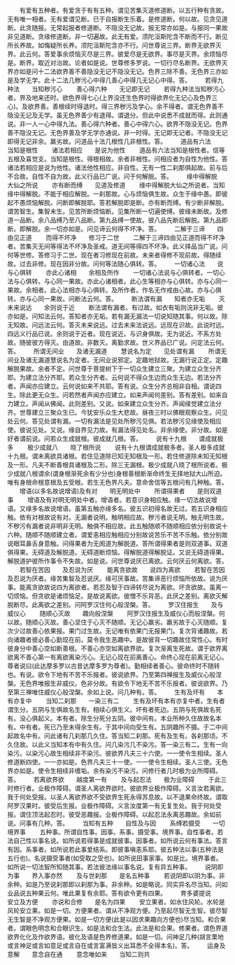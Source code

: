 <!-- { "loadSidebar": true } -->
　　有爱有五种者。有爱贪于有有五种。谓见苦集灭道修道断。以五行种有贪故。无有唯一相者。无有爱谓见断。已于自报断生乐着。是修道断。何以故。见贪见道断。此贪随报。无常起报者修道断。不隐没无记故。报无常亦如是。与报同一果故非见道断。贪缘修道断。非一切遍故。此无有爱。须陀洹斯陀含不断而不行。断见所长养故。如悔疑所长养。须陀洹斯陀含亦不行。问世尊说三界。断界无欲界灭界。此云何。答爱事余烦恼灭尽是三界。彼爱尽是无欲界。事尽是灭界。余烦恼尽是。断界。取近对治故。论者如是说。世尊修多罗说。一切行尽名断界。无欲界灭界亦如是问十二法欲界善不善隐没无记不隐没无记。色界三除不善。无色界三亦如是及学无学。此十二法几秽污心中得几善心中得几无记心中得。答。
　　若得九种法　　当知秽污心
　　善心得六种　　无记即无记
　　若得九种法当知秽污心者。界及地来还时。欲色界得七心(上界没还生色界时得欲界化无记心及色界三心)。及欲界善。善根续时得退时。得三界秽污及学心。余不得者。谓无色界善不隐没无记及无学。虽无色界善少有退得。谓退分。但此中说悉不成就而得。此则通说。非一人一心中得九法。善心得六种者。善心中得六心。欲界不隐没无记。色界善不隐没无记。无色界善及学无学亦通说。非一时得。无记即无记者。不隐没无记即得无记非余。羸劣故。问道品十法几根性几非根性。答。
　　道品有六法　　当知是根性
　　诸法若相应　　是说为他性
　　道品有六法当知是根性者。信等五根及喜觉支。当知是根性。得根相故。余者非根性。问相应者为自性为他性。答诸法若相应是说为他性。诸法他性相应。非自性。无有一性二刹那俱起故。前与后不合故。自性不自为故。此义行品已广说。问于何解脱。答。
　　缘中得解脱　　大仙之所说
　　亦有断而缚　　见道及修道
　　缘中得解脱大仙之所说者。当知缘中得解脱。不能于相应解脱。一刹那故。心与烦恼俱生故。众生于缘中愚。即彼起不愚烦恼解脱。问断即解脱耶。答若解脱即是断。亦有断而缚。有少断非解脱。谓苦智生。集智未生。见苦所断烦恼断。见集所断一切遍使缚。彼缘未断故。及修道一品断。余八品缚乃至八品断。第九品缚一使故。彼八品先断后解脱。第九品即断。即解脱。余一切亦如是。问见谛云何得不坏净。答。
　　二解于三谛　　四由见正道
　　而得不坏净　　修习于二世
　　二解于三谛四由见正道而得不坏净者。苦集灭无间等得法不坏净及圣戒。道无间等得四不坏净。此义择品当广说。问何等世修。答修习于二世。现在者习修现在前故。未来者得修不现前故。得随续故。过去非修。现在因非分故。问何等法随心俱转。答。
　　一切诸心法　　说与心俱转
　　亦此心诸相　　余相及所作
　　一切诸心法说与心俱转者。一切心法与心俱转。与心同一果故。亦此心诸相者。此心生等相亦与心俱转。亦与心同一果故。余相者。此心法相亦与心俱转。及所作者。作名无作戒由心故。亦与心俱转。亦与心同一果故。问断法云何。答。
　　断法谓有漏　　知者亦无垢
　　灭未来说远　　余则说于近
　　断法谓有漏者。有过故。如衣有垢则浣非无垢。彼亦如是。问知法云何。答知者亦无垢。若有漏无漏法一切说知随其事。何以故。除无知故。问远法云何。答灭未来说远。过去未来法说远。远现在识故。此说时远。四远义行品已说。余则说于近者。现在说近。与识身俱故。无为说近。不系方处故。随彼彼方得灭。由道故。非数灭。离勤求故。世义界品已广说。问定法云何。答。
　　所谓无间业　　及诸无漏道
　　慧说名为定　　见处谓有漏
　　所谓无间业及诸无漏道慧说名为定者。无间业说邪定。定趣地狱故。无漏行说正定。定趣解脱果故。余者不定。问世尊于菩提树下于一切众生建立三聚。为建立众生分齐耶。为建立法分齐耶。若众生分齐者。云何说不得众生边而众生无边。若法分齐者。声闻亦应建立。云何说如来不共耶。答有说。众生分齐总相非自相。谓说四生。除此更无众生。问若然者声闻亦应建立。如来声闻何差别。答有差别。如来自力建立。声闻从佛闻。此则差别。又说。如来建立众生分齐。声闻缘觉建立法分齐。世尊建立三聚众生已。今犹安乐众生大悲故。昼夜三时以佛眼观察众生。问见处云何。答见处谓有漏。一切有漏法是见处所秽污见俱。若法秽污见缘使及相应使。彼说见处。又说。缘自界见力故。有漏法得见处名。非余缘使。非分故。如是好者谓前说。问若众生成就根。彼成就几根。答。
　　说有十九根　　谓成就极多
　　极少成就八　　晓了根所说
　　说有十九根谓成就极多者。圣人极多成就十九根。谓未离欲具诸根。若住见道除已知无知根及一形。若住修道除未知无知根及一形。凡夫不断善根具诸根及二形。除三无漏根。极少成就八晓了根所说者。极少成就八根谓余(谓身根渐死余有少分也)身根善根断渐命终生无择地狱大山所迫。唯有身根命根意根及五受根。若生无色界凡夫。意命舍信等五根问有几种触。答。
　　增语(以多名故说增语)及有对　　明无明处中
　　所谓得果者　　是则双道事
　　增语及有对明无明处中者。增语者。若意识身相应触。缘一切法故说增语。又缘多名故说增语。虽第五触亦缘多名。彼五识初得名故无过。若五识身相应触。依有对根故说有对。无漏者说明。触明相应故。秽污者说无明。触无明生故。不秽污有漏者说非明非无明。触俱不相应故。此五触随顺不随顺相应依分别故说十六种。随顺不随顺建立者。谓爱恚相应触相应分别故说苦乐不苦不乐触。依分别故说眼耳鼻舌身意触。问得果者为无阂道为解脱道。答所谓得果者是则双道事。双道俱得果。无碍道及解脱道。无碍道断烦恼。得解脱道得解脱证。又说无碍道得果。解脱道护彼所作事令不失故。如是说。问世尊说厌已离欲。云何厌云何离欲。答。
　　若智在苦因　　及忍说为厌
　　能离贪欲故　　说四为离欲
　　若智在苦因及忍说为厌者。缘苦集智及忍说厌。缘可厌事故。苦集谛恶行烦恼所依故。说为厌事。能离贪欲故说四为离欲者。若忍及智于四谛转尽说为离欲。坏贪欲故。虽离一切烦恼。但贪欲是诸烦恼足。是故说离欲。彼憎不乐背恶。此厌之差别。离欲灭解脱断尽。此离欲之差别。问阿罗汉住何心般涅槃。答。
　　罗汉住报生　　及与威仪心
　　随顺心灭故　　趣向般涅槃
　　阿罗汉住报生及威仪心而般涅槃。何以故。随顺心灭故。善心坚住于心灭不随顺。无记心羸劣。羸劣故于心灭随顺。复次少过故善心依果报。果门过生故。无记唯有依果门无报果门。复次背诸趣故。若向诸趣者彼必善心勤现在前。莫令我生恶趣中。是故彼背一切趣故住常性心。有时彼身分中善心空如断善根。不善心亦空如离欲界欲。复次渐离生死故。谓于欲界离欲离不善心第一有离欲离染污心。无记心现在前离善心。命终心现在前离无记心。尊者说曰(此达摩多罗以古昔达摩多罗为尊者)。勤相续者善心。彼命终时不随转也。有说。欲令下地有不苦不乐报者。彼说欲界。乃至第四禅报生及威仪心般涅槃。无色界唯报生非威仪。色非分故。有欲令下地无不苦不乐报者。彼说欲界。乃至第三禅唯住威仪心般涅槃。余如上说。问几种有。答。
　　生有及坏有　　本有亦复中
　　当知二刹那　　一染三有二
　　生有及坏有本有亦复中者。生有者谓生分。五阴与生俱故名生有。相续心俱生义。坏有者死边。五阴与死俱故名死有。没心俱起义。本有者。除生分死分五阴。彼中间有。本业所种久住故故名本有。中有者。死已乃至未得余生有。于其中间向受生有。五阴趣所不摄。于二中间起故名中有。问此诸有几刹那几久住。答当知二刹那。死有及生有。各刹那顷。不久住故。以此义当知本有中有久住。问几染污几不染污。答一染三有二。生有一向染污。以染污心故生相续非不染污。彼欲界凡夫三十六使。一一使令生相续。圣人修道断四使。一一亦如是。色界凡夫三十一使。一一使令生相续。圣人三使。无色界亦如是。使令生相续非缠垢。余有染污不染污。问修行者几时极为业所障碍。答。
　　若离欲界欲　　越度第一有
　　及与起忍法　　极为业障碍
　　于此三时修行者。业极作障碍。谓圣人离欲界欲时。彼欲界业极作障碍。义言汝若离欲。我于何处受报。以圣人离欲界欲不受欲界生死永得苏息故。以不退果命终故。谓取阿罗汉果时。彼受后生报。业极作障碍。义言汝度第一有无复生处。我于何处受报。谓住顶法起忍时。彼受恶趣报。业极作障碍。以起忍法永离恶趣故。余如前说。问事有几种。答。
　　当知有五种　　自性及与因
　　系缚若摄受　　一切境界事
　　五种事。所谓自性事。因事。系事。摄受事。境界事。自性事者。若法自己性以事名说。如所说若得事是成就彼事。因事者。如所说云何有事法。答言有因。系事者。如所说若此事爱结系。即彼事嗔恚系耶。彼五种法以事(五种法是五行也)。名说摄受事者(如受取之受也)。如所说田事家事。如是比。境界事者。如所说一切法智所知随其事。若法彼法缘以事名说。复有异五种事。
　　说阴即为事　　界入事亦然
　　及与世刹那　　是名五种事
　　若说阴即以阴为事。非余种。如是乃至说刹那即以刹那为事。非余种。如是略说。同实异名尽当知。问如业品说五种果云何。唯此果复有余耶。答有欲令更有四果。
　　育多婆提说　　安立及方便
　　亦说和合修　　是名为四果
　　安立果者。如水住风轮。水轮是风轮安立果。如是一切。方便果者。谓从不净观方便。乃至起尽智无生智。彼尽智无生智是不净观方便果。如是一切方便(此是以因求果趣向方便也)尽当知。和合果者。谓眼色明念和合眼识生。如是法和合生法。此法是和合果。修果者。谓色界道欲界化化及作欲界语。彼化及语是色界修道果。如是一切。问神足几种(胡言栗地或言神足或言如意足或言自在或言富满皆义出耳悉不全得本名)。答。
　　运身及意解　　意念自在通
　　意念唯如来　　当知二则共
